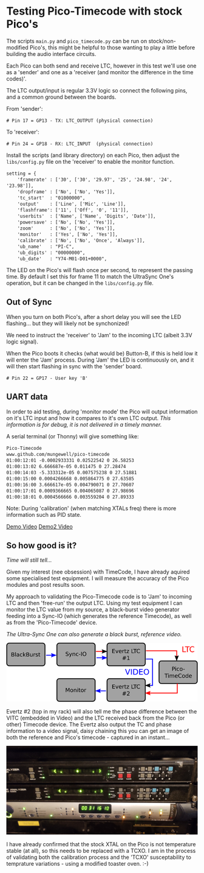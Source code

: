 # Testing Pico-Timecode with stock Pico's

The scripts `main.py` and `pico_timecode.py` can be run on stock/non-modified Pico's, this might
be helpful to those wanting to play a little before building the audio interface circuits.

Each Pico can both send and receive LTC, however in this test we'll use one as a 'sender' and
one as a 'receiver (and monitor the difference in the time codes)'.

The LTC output/input is regular 3.3V logic so connect the following pins, and a common ground
between the boards. 

From 'sender':
```
# Pin 17 = GP13 - TX: LTC_OUTPUT (physical connection)
```
To 'receiver':
```
# Pin 24 = GP18 - RX: LTC_INPUT  (physical connection)
```

Install the scripts (and library directory) on each Pico, then adjust the `libs/config.py`
file on the 'receiver' to enable the monitor function.
```
setting = {
    'framerate' : ['30', ['30', '29.97', '25', '24.98', '24', '23.98']],
    'dropframe' : ['No', ['No', 'Yes']],
    'tc_start'  : "01000000",
    'output'    : ['Line', ['Mic', 'Line']],
    'flashframe': ['11', ['Off', '0', '11']],
    'userbits'  : ['Name', ['Name', 'Digits', 'Date']],
    'powersave' : ['No', ['No', 'Yes']],
    'zoom'      : ['No', ['No', 'Yes']],
    'monitor'   : ['Yes', ['No', 'Yes']],
    'calibrate' : ['No', ['No', 'Once', 'Always']],
    'ub_name'   : "PI-C",
    'ub_digits' : "00000000",
    'ub_date'   : "Y74-M01-D01+0000",
```

The LED on the Pico's will flash once per second, to represent the passing time. By default I 
set this for frame 11 to match the UltraSync One's operation, but it can be changed in the 
`libs/config.py` file.

## Out of Sync

When you turn on both Pico's, after a short delay you will see the LED flashing... but they 
will likely not be synchonized!

We need to instruct the 'receiver' to 'Jam' to the incoming LTC (albeit 3.3V logic signal).

When the Pico boots it checks (what would be) Button-B, if this is held low it will enter
the 'Jam' process. During 'Jam' the LED is continuously on, and it will then start flashing
in sync with the 'sender' board.
```
# Pin 22 = GP17 - User key 'B'
```

## UART data

In order to aid testing, during 'monitor mode' the Pico will output information on it's
LTC input and how it compares to it's own LTC output. _This information is for debug, it
is not delivered in a timely manner._

A serial terminal (or Thonny) will give something like:
```
Pico-Timecode
www.github.com/mungewell/pico-timecode
01:00:12:01 -0.0002933331 0.02522542 0 26.58253
01:00:13:02 6.666687e-05 0.011475 0 27.28474
01:00:14:03 -5.333312e-05 0.007575238 0 27.51881
01:00:15:00 0.0004266668 0.005864775 0 27.63585
01:00:16:00 3.666617e-05 0.004790071 0 27.70607
01:00:17:01 0.0009366665 0.004065087 0 27.98696
01:00:18:01 0.0004566666 0.003559204 0 27.89333
```

Note: During 'calibration' (when matching XTALs freq) there is more information such as
PID state.


[Demo Video](https://youtu.be/miWlGS6fJNI)
[Demo2 Video](https://www.youtube.com/watch?v=WEdSII-7nx4)


## So how good is it?

*Time will still tell...*

Given my interest (nee obsession) with TimeCode, I have already aquired some specialised test equipment. I
will measure the accuracy of the Pico modules and post results soon.

My approach to validating the Pico-Timecode code is to 'Jam' to incoming LTC and then 'free-run' the
output LTC. Using my test equipment I can monitor the LTC value from my source, a black-burst 
video generator feeding into a Sync-IO (which generates the reference Timecode), as well as from 
the 'Pico-Timecode' device.

_The Ultra-Sync One can also generate a black burst, reference video._

![Test Equipment](https://github.com/mungewell/pico-timecode/blob/main/docs/pics/test_equipment.png)

Evertz #2 (top in my rack) will also tell me the phase difference between the VITC (embedded in Video) and 
the LTC received back from the Pico (or other) Timecode device. The Evertz also output the TC and phase 
information to a video signal, daisy chaining this you can get an image of both the reference and Pico's
timecode - captured in an instant...

![Test Rack](https://github.com/mungewell/pico-timecode/blob/main/docs/pics/test_rack.jpg)

I have already confirmed that the stock XTAL on the Pico is not temperature stable (at all), so this 
needs to be replaced with a TCXO. I am in the process of validating both the calibration process and
the 'TCXO' susceptability to temprature variations - using a modified toaster oven. :-)
